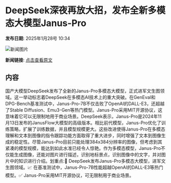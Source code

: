 # DeepSeek深夜再放大招，发布全新多模态大模型Janus-Pro

**发布日期**: 2025年1月28号 10:34

![新闻图片](https://upload.chinaz.com/2025/0128/2025012808384635842.png)

**新闻链接**: [点击查看原文](https://www.aibase.com/zh/news/15034)

## 内容

国产大模型DeepSeek发布了全新的Janus-Pro多模态大模型，正式进军文生图领域。这一举动标志着DeepSeek在多模态AI技术上的重大突破。在GenEval和DPG-Bench基准测试中，Janus-Pro-7B不仅击败了OpenAI的DALL-E3，还超越了Stable Diffusion、Emu3-Gen等热门模型。Janus-Pro采用MIT开源协议，这意味着它可以无限制地用于商业场景。DeepSeek表示，Janus-Pro是2024年11月13日发布的JanusFlow大模型的高级版本。相比前代模型，Janus-Pro优化了训练策略，扩展了训练数据，并且模型规模更大。这些改进使得Janus-Pro在多模态理解和文本到图像的指令跟踪功能方面取得了重大进步，同时增强了文本到图像生成的稳定性。尽管Janus-Pro目前只能处理384x384分辨率的图像，但考虑到其紧凑的模型规模，能达到如此水准已经令人惊艳。作为多模态模型，Janus-Pro不仅能生成图像，还能对图片进行描述，识别地标景点，识别图像中的文字，并对图片中的知识进行介绍。划重点:🌟 DeepSeek发布Janus-Pro多模态大模型，进军文生图领域。📈 在基准测试中，Janus-Pro-7B性能超越OpenAI的DALL-E3等热门模型。✅ Janus-Pro采用MIT开源协议，可无限制用于商业场景。
